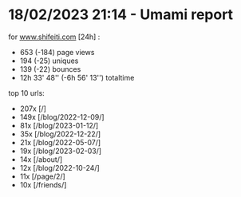 # 18/02/2023 21:14 - Umami report
for www.shifeiti.com [24h] :

 - 653 (-184) page views
 - 194 (-25) uniques
 - 139 (-22) bounces
 - 12h 33' 48'' (-6h 56' 13'') totaltime


top 10 urls:
 - 207x [/]
 - 149x [/blog/2022-12-09/]
 - 81x [/blog/2023-01-12/]
 - 35x [/blog/2022-12-22/]
 - 21x [/blog/2022-05-07/]
 - 19x [/blog/2023-02-03/]
 - 14x [/about/]
 - 12x [/blog/2022-10-24/]
 - 11x [/page/2/]
 - 10x [/friends/]


